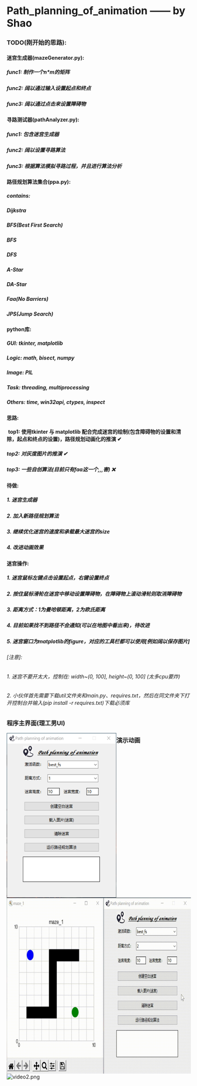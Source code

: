 # Path_planning_of_animation —— by Shao

### **TODO**(刚开始的思路):

####     迷宫生成器(mazeGenerator.py):

#####         **func1: 制作一个n*m的矩阵**

#####         **func2: 阔以通过输入设置起点和终点**

#####         **func3: 阔以通过点击来设置障碍物**

####     寻路测试器(pathAnalyzer.py):

#####         **func1: 包含迷宫生成器**

#####         **func2: 阔以设置寻路算法**

#####         **func3: 根据算法模拟寻路过程，并且进行算法分析**

####     路径规划算法集合(ppa.py):

#####         **contains:**

#####             **Dijkstra**

#####             **BFS(Best First Search)**

#####             **BFS**

#####             **DFS**

#####             **A-Star**

#####             **DA-Star**

#####             **Faa(No Barriers)**

#####             **JPS(Jump Search)**

####     python库:

#####         **GUI: tkinter, matplotlib**

#####         **Logic: math, bisect, numpy**

#####         **Image: PIL**

#####         **Task: threading, multiprocessing**

#####         **Others: time, win32api, ctypes, inspect**

####     思路:

​        **top1: 使用tkinter 与 matplotlib 配合完成迷宫的绘制(包含障碍物的设置和清除，起点和终点的设置)，路径规划动画化的推演 ✔**

#####         **top2: 对灰度图片的推演 ✔**

#####         **top3: 一些自创算法(目前只有faa这一个,,,害) ❌**

####     待做:

#####         **1. 迷宫生成器**

#####         **2. 加入新路径规划算法**

#####         **3. 继续优化迷宫的速度和承载最大迷宫的size**

#####         **4. 改进动画效果**

#### 	迷宫操作:

##### 		**1. 迷宫鼠标左键点击设置起点，右键设置终点**

##### 		**2. 按住鼠标滑轮在迷宫中移动设置障碍物，在障碍物上滚动滑轮则取消障碍物**

##### 		**3. 距离方式：1为曼哈顿距离，2为欧氏距离**

##### 		**4. 目前如果找不到路径不会通知(可以在地图中看出来)，待改进**

##### 		**5. 迷宫窗口为matplotlib的figure，对应的工具栏都可以使用[例如阔以保存图片]**

###### [注意]: 
###### 1. 迷宫不要开太大，控制在: width~(0, 100], height~(0, 100] (太多cpu要炸)
###### 2. 小伙伴首先需要下载util文件夹和main.py、requires.txt，然后在同文件夹下打开控制台并输入(pip install -r requires.txt)下载必须库

### 程序主界面(理工男UI)

<img src="https://github.com/soul-science/Path-planning-of-animation/blob/main/images/image1.png?raw=true" width="300" height="450" alt="image1.png" style="float: left;" />

### 演示动画
<img src="https://github.com/soul-science/Path-planning-of-animation/blob/main/images/video1.gif?raw=true" width="739" height="481" alt="video1.png" style="float: left;" />
<img src="https://github.com/soul-science/Path-planning-of-animation/blob/main/images/video2.gif?raw=true" width="912" height="481" alt="video2.png" style="float: left;" />

